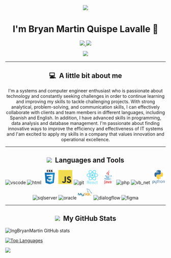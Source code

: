 <p align="center">
  <img src="https://capsule-render.vercel.app/api?type=waving&color=gradient&text=Hello!!!&height=100&section=header"/>
</p>

<h1 align="center">
  I'm Bryan Martin Quispe Lavalle 👋
</h1>

<p align="center">
<a href="https://ingbryanmartin.github.io/my-portfolio/">
  <img height="50" src="https://user-images.githubusercontent.com/46517096/166972883-f5f1d88c-0246-4374-88ac-ded0f2cf0699.png"/>
</a>
<a href="https://www.linkedin.com/in/bryanmql/">
  <img height="50" src="https://user-images.githubusercontent.com/46517096/166973395-19676cd8-f8ec-4abf-83ff-da8243505b82.png"/>
</a>
</p>

<p align="center">
  <img src= "https://media.tenor.com/OKLkZ1Um5HIAAAAC/mad-typing.gif">
</p>

---

<h2 align="center"> 💻 &nbsp;A little bit about me</h2>
<p align="center">
I'm a systems and computer engineer enthusiast who is passionate about technology and constantly seeking challenges in order to continue learning and improving my skills to tackle challenging projects.
With strong analytical, problem-solving, and communication skills, I can effectively collaborate with clients and team members in different languages, including Spanish and English.
In addition, I have advanced skills in programming, data analysis and database management. I'm passionate about finding innovative ways to improve the efficiency and effectiveness of IT systems and I'am excited to apply my skills in a company that values innovation and operational excellence.
</p>

---
  
<h2 align="center"> <img src="https://media.giphy.com/media/7JA8CIHsr0IfYPZpOE/giphy.gif" width="50"> &nbsp;Languages and Tools</h2>
<p align="center">
<img src="https://cdn.jsdelivr.net/gh/devicons/devicon/icons/vscode/vscode-original.svg" alt="vscode" width="45" height="45"/>
<img src="https://cdn.jsdelivr.net/gh/devicons/devicon/icons/html5/html5-original.svg" alt="html" width="45" height="45"/>
<img src="https://raw.githubusercontent.com/devicons/devicon/master/icons/css3/css3-original-wordmark.svg" alt="css3" width="45" height="45" />
<img src="https://raw.githubusercontent.com/devicons/devicon/master/icons/javascript/javascript-original.svg" alt="javascript" width="45" height="45" />
<img src="https://cdn.jsdelivr.net/gh/devicons/devicon/icons/git/git-original.svg" alt="git" width="45" height="45"/>
<img src="https://raw.githubusercontent.com/devicons/devicon/master/icons/react/react-original-wordmark.svg" alt="react" width="45" height="45" />
<img src="https://github.com/devicons/devicon/blob/master/icons/java/java-original-wordmark.svg" alt="kava" width="45" height="45" />
<img src="https://cdn.jsdelivr.net/gh/devicons/devicon/icons/php/php-original.svg" alt="php" width="45" height="45"/>
<img src="https://upload.wikimedia.org/wikipedia/commons/4/40/VB.NET_Logo.svg" alt="vb_net" width="45" height="45" />
<img src="https://raw.githubusercontent.com/devicons/devicon/master/icons/python/python-original-wordmark.svg" alt="python" width="45" height="45" />
<img src="https://www.svgrepo.com/show/303229/microsoft-sql-server-logo.svg" alt="sqlserver" width="45" height="45" />
<img src="https://pic.onlinewebfonts.com/svg/img_248288.png" alt="oracle" width="45" height="45" />
<img src="https://raw.githubusercontent.com/devicons/devicon/master/icons/mysql/mysql-original-wordmark.svg" alt="mysql" width="45" height="45" />
<img src="https://seeklogo.com/images/D/dialogflow-logo-534FF34238-seeklogo.com.png" alt="dialogflow" width="45" height="45" />
<img src="https://cdn.jsdelivr.net/gh/devicons/devicon/icons/figma/figma-original.svg" alt="figma" width="45" height="45"/>   
</p>

---

<h2 align="center"> <img src="https://media.giphy.com/media/vFKqnCdLPNOKc/giphy.gif?w=1024" width="50"> &nbsp;My GitHub Stats</h2>

![IngBryanMartin GitHub stats](https://github-readme-stats.vercel.app/api?username=IngBryanMartin&show_icons=true&theme=transparent)

<a href="https://github.com/IngBryanMartin" align="center"><img src="https://github-readme-stats.vercel.app/api/top-langs/?username=IngBryanMartin&langs_count=10&title_color=0891b2&text_color=ffffff&icon_color=0891b2&bg_color=1c1917&hide_border=true&locale=en&custom_title=Top%20%Languages" alt="Top Languages" /></a>

<p align="left">
  <img src="https://capsule-render.vercel.app/api?type=waving&color=gradient&height=100&section=footer"/>
</p>
